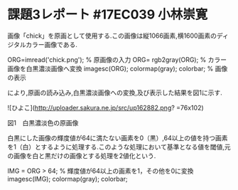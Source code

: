 # 課題3レポート   #17EC039 小林崇寛

画像「chick」を原画として使用する.この画像は縦1066画素,横1600画素のディジタルカラー画像である.

ORG=imread('chick.png'); % 原画像の入力
ORG= rgb2gray(ORG); % カラー画像を白黒濃淡画像へ変換
imagesc(ORG); colormap(gray); colorbar; % 画像の表示

により,原画の読み込み,白黒濃淡画像への変換,及び表示した結果を図1に示す.

![ひよこ](http://uploader.sakura.ne.jp/src/up162882.png? =76x102)  

 図1　白黒濃淡色の原画像

白黒にした画像の輝度値が64に満たない画素を0（黒）,64以上の値を持つ画素を1（白）とするように処理する.このような処理において基準となる値を閾値,元の画像を白と黒だけの画像とする処理を2値化という.

IMG = ORG > 64; % 輝度値が64以上の画素を1，その他を0に変換
imagesc(IMG); colormap(gray); colorbar;

